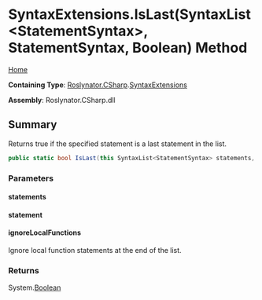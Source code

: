 # SyntaxExtensions\.IsLast\(SyntaxList\<StatementSyntax>, StatementSyntax, Boolean\) Method

[Home](../../../../README.md)

**Containing Type**: [Roslynator.CSharp](../../README.md)\.[SyntaxExtensions](../README.md)

**Assembly**: Roslynator\.CSharp\.dll

## Summary

Returns true if the specified statement is a last statement in the list\.

```csharp
public static bool IsLast(this SyntaxList<StatementSyntax> statements, StatementSyntax statement, bool ignoreLocalFunctions)
```

### Parameters

#### statements

#### statement

#### ignoreLocalFunctions

Ignore local function statements at the end of the list\.

### Returns

System\.[Boolean](https://docs.microsoft.com/en-us/dotnet/api/system.boolean)

